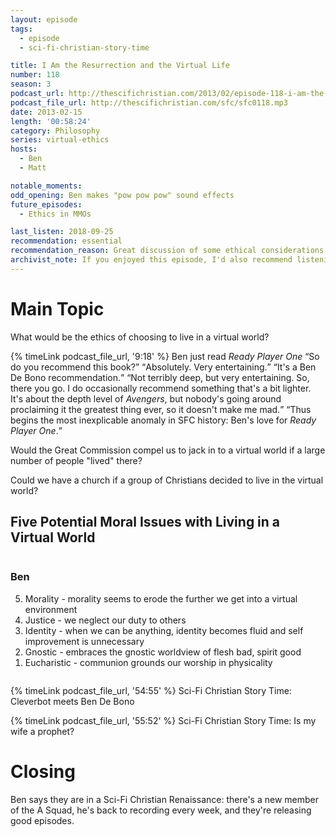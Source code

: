 ```yaml
---
layout: episode
tags:
  - episode
  - sci-fi-christian-story-time

title: I Am the Resurrection and the Virtual Life
number: 118
season: 3
podcast_url: http://thescifichristian.com/2013/02/episode-118-i-am-the-resurrection-and-the-virtual-life/
podcast_file_url: http://thescifichristian.com/sfc/sfc0118.mp3
date: 2013-02-15
length: '00:58:24'
category: Philosophy
series: virtual-ethics
hosts:
  - Ben
  - Matt

notable_moments:
odd_opening: Ben makes "pow pow pow" sound effects
future_episodes:
  - Ethics in MMOs

last_listen: 2018-09-25
recommendation: essential
recommendation_reason: Great discussion of some ethical considerations regarding virtual reality. 
archivist_note: If you enjoyed this episode, I'd also recommend listening to John Dyer's <a href="https://www.youtube.com/watch?v=z0lWCZYL9ho">Theological Reflections on Artificial Intelligence</a> (42 minutes).
---
```


# Main Topic
What would be the ethics of choosing to live in a virtual world?

<div class="quote">
  {% timeLink podcast_file_url, '9:18' %}
  <span class="quote-context is-size-6">Ben just read <i class="work-title">Ready Player One</i></span>
  <q class="matt">So do you recommend this book?</q>
  <q class="ben">Absolutely. Very entertaining.</q>
  <q class="matt">It's a Ben De Bono recommendation.</q>
  <q class="ben">Not terribly deep, but very entertaining. So, there you go. I do occasionally recommend something that's a bit lighter. It's about the depth level of <i class="work-title">Avengers</i>, but nobody's going around proclaiming it the greatest thing ever, so it doesn't make me mad.</q>
  <q class="archivist">Thus begins the most inexplicable anomaly in SFC history: Ben's love for <i class="work-title">Ready Player One</i>.</q>
</div>

Would the Great Commission compel us to jack in to a virtual world if a large number of people "lived" there?

Could we have a church if a group of Christians decided to live in the virtual world?

<div class="top-five">
  <h2 class="has-text-centered">Five Potential Moral Issues with Living in a Virtual World</h2>
  <div class="columns">
    <div class="column ben">
      <h3>Ben</h3>
      <ol reversed>
        <li>Morality - morality seems to erode the further we get into a virtual environment
        <li>Justice - we neglect our duty to others
        <li>Identity - when we can be anything, identity becomes fluid and self improvement is unnecessary
        <li>Gnostic - embraces the gnostic worldview of flesh bad, spirit good
        <li>Eucharistic - communion grounds our worship in physicality
      </ol>
    </div>
  </div>
</div>

{% timeLink podcast_file_url, '54:55' %} Sci-Fi Christian Story Time: Cleverbot meets Ben De Bono

{% timeLink podcast_file_url, '55:52' %} Sci-Fi Christian Story Time: Is my wife a prophet?



# Closing
Ben says they are in a Sci-Fi Christian Renaissance: there's a new member of the A Squad, he's back to recording every week, and they're releasing good episodes.